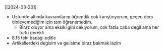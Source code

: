 [[2024-03-20]]
- Ustunde altında kavramlarını öğrendik çok karıştırıyorum, geçen ders dinleyemediğim için tam öğrenemedim.
	- Biraz oluyor ama eksikligini cekiyorum, cok fazla caba degil ama her turlu gerekli
- 8.15 teki bacagi editle
- Artikellerdeki degisim ve gelisime biraz bakmak lazim